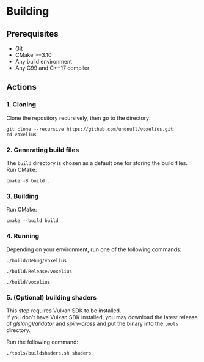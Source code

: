 # Building
## Prerequisites
* Git
* CMake >=3.10
* Any build environment
* Any C99 and C++17 compiler

## Actions
### 1. Cloning
Clone the repository recursively, then go to the directory:
```
git clone --recursive https://github.com/undnull/voxelius.git
cd voxelius
```

### 2. Generating build files
The `build` directory is chosen as a default one for storing the build files.  
Run CMake:
```
cmake -B build .
```

### 3. Building
Run CMake:
```
cmake --build build
```

### 4. Running
Depending on your environment, run one of the following commands:
```
./build/Debug/voxelius
```
```
./build/Release/voxelius
```
```
./build/voxelius
```

### 5. (Optional) building shaders
This step requires Vulkan SDK to be installed.  
If you don't have Vulkan SDK installed, you may download the latest release of _glslangValidator_ and _spirv-cross_ and put the binary into the `tools` directory.  

Run the following command:
```
./tools/buildshaders.sh shaders
```
